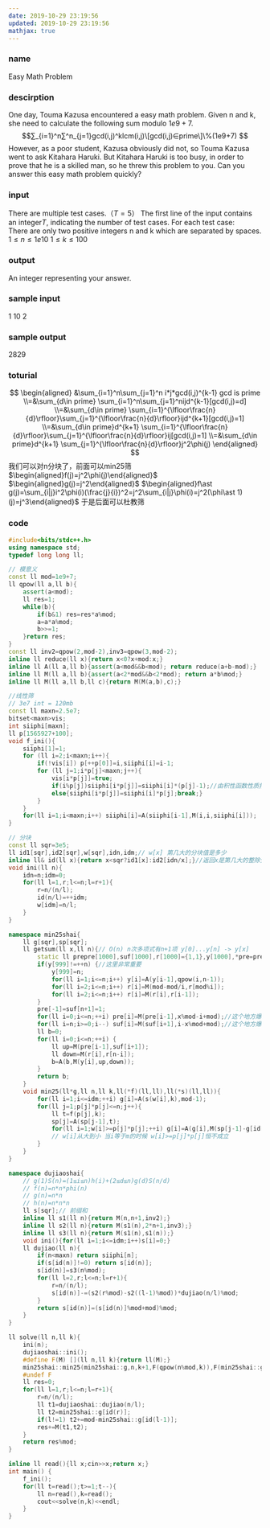 ```yaml
---
date: 2019-10-29 23:19:56
updated: 2019-10-29 23:19:56
mathjax: true
---
```


### name
Easy Math Problem
### descirption
One day, Touma Kazusa encountered a easy math problem. Given n and k, she need to calculate the following sum modulo $1e9+7$.  
$$∑_{i=1}^n∑^n_{j=1}gcd(i,j)^klcm(i,j)\[gcd(i,j)∈prime\]\%(1e9+7) $$
However, as a poor student, Kazusa obviously did not, so Touma Kazusa went to ask Kitahara Haruki. But Kitahara Haruki is too busy, in order to prove that he is a skilled man, so he threw this problem to you. Can you answer this easy math problem quickly?
<!---more-->

### input
There are multiple test cases.$（T=5）$ The first line of the input contains an integer$T$, indicating the number of test cases. For each test case:  
There are only two positive integers n and k which are separated by spaces.  
$1≤n≤1e10$
$1≤k≤100$
### output
An integer representing your answer.
### sample input
1
10 2
### sample output
2829
### toturial
$$
\begin{aligned}
&\sum_{i=1}^n\sum_{j=1}^n i*j*gcd(i,j)^{k-1} gcd is prime
\\=&\sum_{d\in prime} \sum_{i=1}^n\sum_{j=1}^nijd^{k-1}[gcd(i,j)=d]
\\=&\sum_{d\in prime} \sum_{i=1}^{\lfloor\frac{n}{d}\rfloor}\sum_{j=1}^{\lfloor\frac{n}{d}\rfloor}ijd^{k+1}[gcd(i,j)=1]
\\=&\sum_{d\in prime}d^{k+1} \sum_{i=1}^{\lfloor\frac{n}{d}\rfloor}\sum_{j=1}^{\lfloor\frac{n}{d}\rfloor}ij[gcd(i,j)=1]
\\=&\sum_{d\in prime}d^{k+1} \sum_{j=1}^{\lfloor\frac{n}{d}\rfloor}j^2\phi(j)
\end{aligned}
$$
我们可以对n分块了，前面可以min25筛
$\begin{aligned}f(j)=j^2\phi(j)\end{aligned}$ 
$\begin{aligned}g(j)=j^2\end{aligned}$ 
$\begin{aligned}f\ast g(j)=\sum_{i|j}i^2\phi(i)(\frac{j}{i})^2=j^2\sum_{i|j}\phi(i)=j^2(\phi\ast 1)(j)=j^3\end{aligned}$
于是后面可以杜教筛 
### code
```cpp
#include<bits/stdc++.h>
using namespace std;
typedef long long ll;

// 模意义
const ll mod=1e9+7;
ll qpow(ll a,ll b){
    assert(a<mod);
    ll res=1;
    while(b){
        if(b&1) res=res*a%mod;
        a=a*a%mod;
        b>>=1;
    }return res;
}
const ll inv2=qpow(2,mod-2),inv3=qpow(3,mod-2);
inline ll reduce(ll x){return x<0?x+mod:x;}
inline ll A(ll a,ll b){assert(a<mod&&b<mod); return reduce(a+b-mod);}
inline ll M(ll a,ll b){assert(a<2*mod&&b<2*mod); return a*b%mod;}
inline ll M(ll a,ll b,ll c){return M(M(a,b),c);}

//线性筛
// 3e7 int = 120mb
const ll maxn=2.5e7;
bitset<maxn>vis;
int siiphi[maxn];
ll p[1565927+100];
void f_ini(){
    siiphi[1]=1;
    for (ll i=2;i<maxn;i++){
        if(!vis[i]) p[++p[0]]=i,siiphi[i]=i-1;
        for (ll j=1;i*p[j]<maxn;j++){
            vis[i*p[j]]=true;
            if(i%p[j])siiphi[i*p[j]]=siiphi[i]*(p[j]-1);//由积性函数性质推
            else{siiphi[i*p[j]]=siiphi[i]*p[j];break;}
        }
    }
    for(ll i=1;i<maxn;i++) siiphi[i]=A(siiphi[i-1],M(i,i,siiphi[i]));
}

// 分块
const ll sqr=3e5;
ll id1[sqr],id2[sqr],w[sqr],idn,idm;// w[x] 第几大的分块值是多少
inline ll& id(ll x){return x<sqr?id1[x]:id2[idn/x];}//返回x是第几大的整除分块值
void ini(ll n){
    idn=n;idm=0;
    for(ll l=1,r;l<=n;l=r+1){
        r=n/(n/l);
        id(n/l)=++idm;
        w[idm]=n/l;
    }
}

namespace min25shai{
    ll g[sqr],sp[sqr];
    ll getsum(ll x,ll n){// O(n) n次多项式有n+1项 y[0]...y[n] -> y[x]
        static ll prepre[1000],suf[1000],r[1000]={1,1},y[1000],*pre=prepre+1;
        if(y[999]!=++n) {//这里非常重要
            y[999]=n;
            for(ll i=1;i<=n;i++) y[i]=A(y[i-1],qpow(i,n-1));
            for(ll i=2;i<=n;i++) r[i]=M(mod-mod/i,r[mod%i]);
            for(ll i=2;i<=n;i++) r[i]=M(r[i],r[i-1]);
        }
        pre[-1]=suf[n+1]=1;
        for(ll i=0;i<=n;++i) pre[i]=M(pre[i-1],x%mod-i+mod);//这个地方爆掉了
        for(ll i=n;i>=0;i--) suf[i]=M(suf[i+1],i-x%mod+mod);//这个地方爆掉了
        ll b=0;
        for(ll i=0;i<=n;++i) {
            ll up=M(pre[i-1],suf[i+1]);
            ll down=M(r[i],r[n-i]);
            b=A(b,M(y[i],up,down));
        }
        return b;
    }
    void min25(ll*g,ll n,ll k,ll(*f)(ll,ll),ll(*s)(ll,ll)){
        for(ll i=1;i<=idm;++i) g[i]=A(s(w[i],k),mod-1);
        for(ll j=1;p[j]*p[j]<=n;j++){
            ll t=f(p[j],k);
            sp[j]=A(sp[j-1],t);
            for(ll i=1;w[i]>=p[j]*p[j];++i) g[i]=A(g[i],M(sp[j-1]-g[id(w[i]/p[j])]+mod,t));
            // w[i]从大到小 当i等于m的时候 w[i]>=p[j]*p[j]恒不成立
        }
    }
}

namespace dujiaoshai{
    // g(1)S(n)=(1≤i≤n)h(i)+(2≤d≤n)g(d)S(n/d)
    // f(n)=n*n*phi(n)
    // g(n)=n*n
    // h(n)=n*n*n
    ll s[sqr];// 前缀和
    inline ll s1(ll n){return M(n,n+1,inv2);}
    inline ll s2(ll n){return M(s1(n),2*n+1,inv3);}
    inline ll s3(ll n){return M(s1(n),s1(n));}
    void ini(){for(ll i=1;i<=idm;i++)s[i]=0;}
    ll dujiao(ll n){
        if(n<maxn) return siiphi[n];
        if(s[id(n)]!=0) return s[id(n)];
        s[id(n)]=s3(n%mod);
        for(ll l=2,r;l<=n;l=r+1){
            r=n/(n/l);
            s[id(n)]-=(s2(r%mod)-s2((l-1)%mod))*dujiao(n/l)%mod;
        }
        return s[id(n)]=(s[id(n)]%mod+mod)%mod;
    }
}

ll solve(ll n,ll k){
    ini(n);
    dujiaoshai::ini();
    #define F(M) [](ll n,ll k){return ll(M);}
    min25shai::min25(min25shai::g,n,k+1,F(qpow(n%mod,k)),F(min25shai::getsum(n,k)));
    #undef F
    ll res=0;
    for(ll l=1,r;l<=n;l=r+1){
        r=n/(n/l);
        ll t1=dujiaoshai::dujiao(n/l);
        ll t2=min25shai::g[id(r)];
        if(l!=1) t2+=mod-min25shai::g[id(l-1)];
        res+=M(t1,t2);
    }
    return res%mod;
}

inline ll read(){ll x;cin>>x;return x;}
int main() {
    f_ini();
    for(ll t=read();t>=1;t--){
        ll n=read(),k=read();
        cout<<solve(n,k)<<endl;
    }
}
```